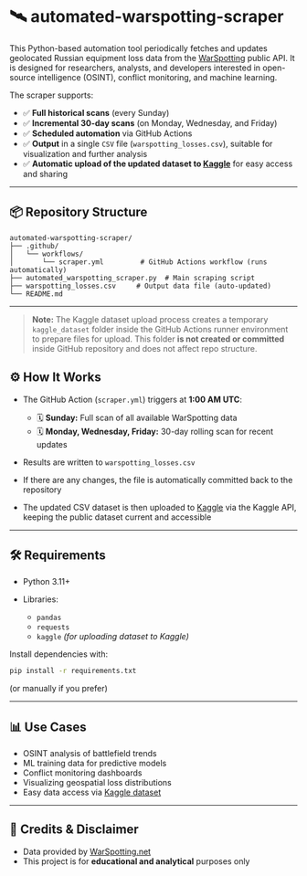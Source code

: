 # 🛰️ automated-warspotting-scraper

This Python-based automation tool periodically fetches and updates geolocated Russian equipment loss data from the [WarSpotting](https://warspotting.net) public API. It is designed for researchers, analysts, and developers interested in open-source intelligence (OSINT), conflict monitoring, and machine learning.

The scraper supports:

* ✅ **Full historical scans** (every Sunday)
* ✅ **Incremental 30-day scans** (on Monday, Wednesday, and Friday)
* ✅ **Scheduled automation** via GitHub Actions
* ✅ **Output** in a single `CSV` file (`warspotting_losses.csv`), suitable for visualization and further analysis
* ✅ **Automatic upload of the updated dataset to [Kaggle](https://www.kaggle.com/datasets/zsoltlazar/automated-warspotting-equipment-losses)** for easy access and sharing

---

## 📦 Repository Structure

```
automated-warspotting-scraper/
├── .github/
│   └── workflows/
│       └── scraper.yml         # GitHub Actions workflow (runs automatically)
├── automated_warspotting_scraper.py  # Main scraping script
├── warspotting_losses.csv     # Output data file (auto-updated)
└── README.md
```

---

> **Note:** The Kaggle dataset upload process creates a temporary `kaggle_dataset` folder inside the GitHub Actions runner environment to prepare files for upload. This folder **is not created or committed** inside GitHub repository and does not affect repo structure.

## ⚙️ How It Works

* The GitHub Action (`scraper.yml`) triggers at **1:00 AM UTC**:

  * 🗓️ **Sunday:** Full scan of all available WarSpotting data
  * 🗓️ **Monday, Wednesday, Friday:** 30-day rolling scan for recent updates

* Results are written to `warspotting_losses.csv`

* If there are any changes, the file is automatically committed back to the repository

* The updated CSV dataset is then uploaded to [Kaggle](https://www.kaggle.com/datasets/zsoltlazar/automated-warspotting-equipment-losses) via the Kaggle API, keeping the public dataset current and accessible

---

## 🛠️ Requirements

* Python 3.11+
* Libraries:

  * `pandas`
  * `requests`
  * `kaggle`  *(for uploading dataset to Kaggle)*

Install dependencies with:

```bash
pip install -r requirements.txt
```

(or manually if you prefer)

---

## 📊 Use Cases

* OSINT analysis of battlefield trends
* ML training data for predictive models
* Conflict monitoring dashboards
* Visualizing geospatial loss distributions
* Easy data access via [Kaggle dataset](https://www.kaggle.com/datasets/zsoltlazar/automated-warspotting-equipment-losses)

---

## 🧠 Credits & Disclaimer

* Data provided by [WarSpotting.net](https://warspotting.net)
* This project is for **educational and analytical** purposes only

